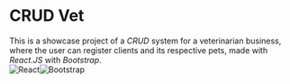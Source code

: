 # CRUD Vet  
This is a showcase project of a *CRUD* system for a veterinarian business, where the user can register clients and its respective pets, made with _React.JS_ with _Bootstrap_.  
![React](https://img.shields.io/badge/react-%2320232a.svg?style=for-the-badge&logo=react&logoColor=%2361DAFB)![Bootstrap](https://img.shields.io/badge/bootstrap-%23563D7C.svg?style=for-the-badge&logo=bootstrap&logoColor=white)  